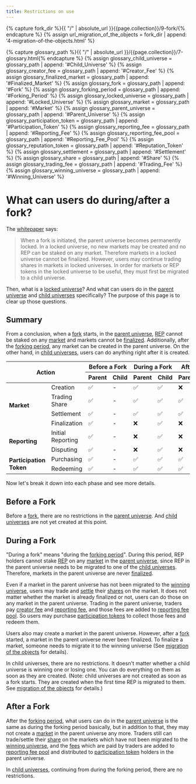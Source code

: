 ```yaml
---
title: Restrictions on use
---
```


{% capture fork_dir %}{{ "/" | absolute_url }}{{page.collection}}/9-fork/{% endcapture %}
{% assign url_migration_of_the_objects = fork_dir | append: '4-migration-of-the-objects.html' %}

{% capture glossary_path %}{{ "/" | absolute_url }}/{{page.collection}}/7-glossary.html{% endcapture %}
{% assign glossary_child_universe = glossary_path | append: '#Child_Universe' %}
{% assign glossary_creator_fee = glossary_path | append: '#Creator_Fee' %}
{% assign glossary_finalized_market = glossary_path | append: '#Finalized_Market' %}
{% assign glossary_fork = glossary_path | append: '#Fork' %}
{% assign glossary_forking_period = glossary_path | append: '#Forking_Period' %}
{% assign glossary_locked_universe = glossary_path | append: '#Locked_Universe' %}
{% assign glossary_market = glossary_path | append: '#Market' %}
{% assign glossary_parent_universe = glossary_path | append: '#Parent_Universe' %}
{% assign glossary_participation_token = glossary_path | append: '#Participation_Token' %}
{% assign glossary_reporting_fee = glossary_path | append: '#Reporting_Fee' %}
{% assign glossary_reporting_fee_pool = glossary_path | append: '#Reporting_Fee_Pool' %}
{% assign glossary_reputation_token = glossary_path | append: '#Reputation_Token' %}
{% assign glossary_settlement = glossary_path | append: '#Settlement' %}
{% assign glossary_share = glossary_path | append: '#Share' %}
{% assign glossary_trading_fee = glossary_path | append: '#Trading_Fee' %}
{% assign glossary_winning_universe = glossary_path | append: '#Winning_Universe' %}

# What can users do during/after a fork?
The [whitepaper](https://github.com/AugurProject/whitepaper/blob/master/v2/english/augur-whitepaper-v2.pdf) says:

> When a fork is initiated, the parent universe becomes permanently locked. In a locked universe, no new markets may be created and no REP can be staked on any market. Therefore markets in a locked universe cannot be finalized. However, users may continue trading shares in markets in locked universes. In order for markets or REP tokens in the locked universe to be useful, they must first be migrated to a child universe.

Then, what is a [locked universe]({{glossary_locked_universe}})? And what can users do in the [parent universe]({{glossary_parent_universe}}) and [child universes]({{glossary_child_universe}}) specifically? The purpose of this page is to clear up those questions.

## Summary
From a conclusion, when a [fork]({{glossary_fork}}) starts, in the [parent universe]({{glossary_parent_universe}}), [REP]({{glossary_reputation_token}}) cannot be staked on any [market]({{glossary_market}}) and markets cannot be [finalized]({{glossary_finalized_market}}). Additionally, after the [forking period]({{glossary_forking_period}}), any market can be created in the parent universe. On the other hand, in [child universes]({{glossary_child_universe}}), users can do anything right after it is created.
<table>
  <thead>
    <tr>
      <th rowspan="2" colspan="2" class="center">Action</th>
      <th rowspan="1" colspan="2" class="center">Before a Fork</th>
      <th rowspan="1" colspan="2" class="center">During a Fork</th>
      <th rowspan="1" colspan="2" class="center">After a Fork</th>
    </tr>
    <tr>
      <th rowspan="1" colspan="1" class="center">Parent</th>
      <th rowspan="1" colspan="1" class="center">Child</th>
      <th rowspan="1" colspan="1" class="center">Parent</th>
      <th rowspan="1" colspan="1" class="center">Child</th>
      <th rowspan="1" colspan="1" class="center">Parent</th>
      <th rowspan="1" colspan="1" class="center">Child</th>
    </tr>
  </thead>
  <tbody>
    <tr>
      <td rowspan="4" colspan="1"><b>Market</b></td>
      <td rowspan="1" colspan="1">Creation</td>
      <td rowspan="1" colspan="1" class="center">✅</td>
      <td rowspan="1" colspan="1" class="center">-</td>
      <td rowspan="1" colspan="1" class="center">✅</td>
      <td rowspan="1" colspan="1" class="center">✅</td>
      <td rowspan="1" colspan="1" class="center">❌</td>
      <td rowspan="1" colspan="1" class="center">✅</td>
    </tr>
    <tr>
      <td rowspan="1" colspan="1" >Trading Share</td>
      <td rowspan="1" colspan="1" class="center">✅</td>
      <td rowspan="1" colspan="1" class="center">-</td>
      <td rowspan="1" colspan="1" class="center">✅</td>
      <td rowspan="1" colspan="1" class="center">✅</td>
      <td rowspan="1" colspan="1" class="center">✅</td>
      <td rowspan="1" colspan="1" class="center">✅</td>
    </tr>
    <tr>
      <td rowspan="1" colspan="1">Settlement</td>
      <td rowspan="1" colspan="1" class="center">✅</td>
      <td rowspan="1" colspan="1" class="center">-</td>
      <td rowspan="1" colspan="1" class="center">✅</td>
      <td rowspan="1" colspan="1" class="center">✅</td>
      <td rowspan="1" colspan="1" class="center">✅</td>
      <td rowspan="1" colspan="1" class="center">✅</td>
    </tr>
    <tr>
      <td rowspan="1" colspan="1">Finalization</td>
      <td rowspan="1" colspan="1" class="center">✅</td>
      <td rowspan="1" colspan="1" class="center">-</td>
      <td rowspan="1" colspan="1" class="center">❌</td>
      <td rowspan="1" colspan="1" class="center">✅</td>
      <td rowspan="1" colspan="1" class="center">❌</td>
      <td rowspan="1" colspan="1" class="center">✅</td>
    </tr>
    <tr>
      <td rowspan="2" colspan="1"><b>Reporting</b></td>
      <td rowspan="1" colspan="1">Initial Reporting</td>
      <td rowspan="1" colspan="1" class="center">✅</td>
      <td rowspan="1" colspan="1" class="center">-</td>
      <td rowspan="1" colspan="1" class="center">❌</td>
      <td rowspan="1" colspan="1" class="center">✅</td>
      <td rowspan="1" colspan="1" class="center">❌</td>
      <td rowspan="1" colspan="1" class="center">✅</td>
    </tr>
    <tr>
      <td rowspan="1" colspan="1">Disputing</td>
      <td rowspan="1" colspan="1" class="center">✅</td>
      <td rowspan="1" colspan="1" class="center">-</td>
      <td rowspan="1" colspan="1" class="center">❌</td>
      <td rowspan="1" colspan="1" class="center">✅</td>
      <td rowspan="1" colspan="1" class="center">❌</td>
      <td rowspan="1" colspan="1" class="center">✅</td>
    </tr>
    <tr>
      <td rowspan="2" colspan="1"><b>Participation Token</b></td>
      <td rowspan="1" colspan="1">Purchasing</td>
      <td rowspan="1" colspan="1" class="center">✅</td>
      <td rowspan="1" colspan="1" class="center">-</td>
      <td rowspan="1" colspan="1" class="center">✅</td>
      <td rowspan="1" colspan="1" class="center">✅</td>
      <td rowspan="1" colspan="1" class="center">✅</td>
      <td rowspan="1" colspan="1" class="center">✅</td>
    </tr>
    <tr>
      <td rowspan="1" colspan="1">Redeeming</td>
      <td rowspan="1" colspan="1" class="center">✅</td>
      <td rowspan="1" colspan="1" class="center">-</td>
      <td rowspan="1" colspan="1" class="center">✅</td>
      <td rowspan="1" colspan="1" class="center">✅</td>
      <td rowspan="1" colspan="1" class="center">✅</td>
      <td rowspan="1" colspan="1" class="center">✅</td>
    </tr>
  </tbody>
</table>

Now let's break it down into each phase and see more details.

## Before a Fork
Before a [fork]({{glossary_fork}}), there are no restrictions in the [parent universe]({{glossary_parent_universe}}). And [child universes]({{glossary_child_universe}}) are not yet created at this point.

## During a Fork
"During a fork" means "during the [forking period]({{glossary_forking_period}})". During this period, REP holders cannot stake [REP]({{glossary_reputation_token}}) on any [market]({{glossary_market}}) in the [parent universe]({{glossary_parent_universe}}), since REP in the parent universe needs to be migrated to one of the [child universes]({{glossary_child_universe}}). Therefore, markets in the parent universe are never [finalized]({{glossary_finalized_market}}). 

Even if a market in the parent universe has not been migrated to the [winning universe]({{glossary_winning_universe}}), users may trade and [settle]({{glossary_settlement}}) their [shares]({{glossary_share}}) on the market. It does not matter whether the market is already finalized or not, users can do those on any market in the parent universe. Trading in the parent universe, traders pay [creator fee]({{glossary_creator_fee}}) and [reporting fee]({{glossary_reporting_fee}}), and those fees are added to [reporting fee pool]({{glossary_reporting_fee_pool}}). So users may purchase [participation tokens]({{glossary_participation_token}}) to collect those fees and redeem them.

Users also may create a market in the parent universe. However, after a [fork]({{glossary_fork}}) started, a market in the parent universe never been finalized. To finalize a market, someone needs to migrate it to the winning universe (See [migration of the objects]({{url_migration_of_the_objects}}#non-forking-market) for details).

In child universes, there are no restrictions. It doesn't matter whether a child universe is winning one or losing one. You can do everything on them as soon as they are created. (Note: child universes are not created as soon as a fork starts. They are created when the first time REP is migrated to them. See [migration of the objects]({{url_migration_of_the_objects}}#forking-market) for details.)

## After a Fork
After the [forking period]({{glossary_forking_period}}), what users can do in the [parent universe]({{glossary_parent_universe}}) is the same as during the forking period basically, but in addition to that, they may not create a [market]({{glossary_market}}) in the parent universe any more. Traders still can trade/settle their [share]({{glossary_share}}) on the markets which have not been migrated to the [winning universe]({{glossary_winning_universe}}), and the [fees]({{glossary_trading_fee}}) which are paid by traders are added to [reporting fee pool]({{glossary_reporting_fee_pool}}) and distributed to [participation token]({{glossary_participation_token}}) holders in the parent universe.

In [child universes]({{glossary_child_universe}}), continuing from during the forking period, there are no restrictions.